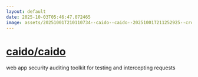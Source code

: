 ```yaml
---
layout: default
date: 2025-10-03T05:46:47.072465
image: assets/20251001T210110734--caido--caido--20251001T211252925--cropped.png
---
```


# [caido/caido](https://github.com/caido/caido)

web app security auditing toolkit for testing and intercepting requests
